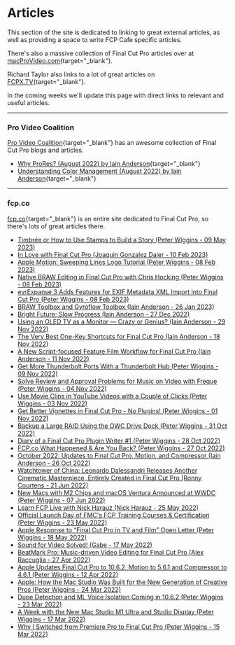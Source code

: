 # Articles

This section of the site is dedicated to linking to great external articles, as well as providing a space to write FCP Cafe specific articles.

There's also a massive collection of Final Cut Pro articles over at [macProVideo.com](https://macprovideo.com/articles/final-cut){target="_blank"}.

Richard Taylor also links to a lot of great articles on [FCPX.TV](https://fcpx.tv){target="_blank"}.

In the coming weeks we'll update this page with direct links to relevant and useful articles.

---

### Pro Video Coalition

[Pro Video Coalition](https://www.provideocoalition.com/){target="_blank"} has an awesome collection of Final Cut Pro blogs and articles.

- [Why ProRes? (August 2022) by Iain Anderson](https://www.provideocoalition.com/why-prores/){target="_blank"}
- [Understanding Color Management (August 2022) by Iain Anderson](https://www.provideocoalition.com/understanding-color-management/){target="_blank"}

---

### fcp.co

[fcp.co](https://fcp.co){target="_blank"} is an entire site dedicated to Final Cut Pro, so there's lots of great articles there.

- [Timbrée or How to Use Stamps to Build a Story (Peter Wiggins - 09 May 2023)](https://fcp.co/final-cut-pro/articles/2616-timbree-or-how-to-use-stamps-to-build-a-story)
- [In Love with Final Cut Pro (Joaquin Gonzalez Dajer - 10 Feb 2023)](https://fcp.co/final-cut-pro/articles/2614-in-love-with-final-cut-pro)
- [Apple Motion: Sweeping Lines Logo Tutorial (Peter Wiggins - 08 Feb 2023)](https://fcp.co/motion/tutorials-for-apple-motion/2613-apple-motion-sweeping-lines-logo-tutorial)
- [Native BRAW Editing in Final Cut Pro with Chris Hocking (Peter Wiggins - 08 Feb 2023)](https://fcp.co/final-cut-pro/tutorials/2612-native-braw-editing-in-final-cut-pro-with-chris-hocking)
- [evrExpanse 3 Adds Features for EXIF Metadata XML Import into Final Cut Pro (Peter Wiggins - 08 Feb 2023)](https://fcp.co/final-cut-pro/news/2611-evrexpanse-3-adds-features-for-exif-metadata-xml-import-into-final-cut-pro)
- [BRAW Toolbox and Gyroflow Toolbox (Iain Anderson - 26 Jan 2023)](https://fcp.co/final-cut-pro/news/2610-braw-toolbox-and-gyroflow-toolbox)
- [Bright Future; Slow Progress (Iain Anderson - 27 Dec 2022)](https://fcp.co/final-cut-pro/articles/2609-bright-future-slow-progress)
- [Using an OLED TV as a Monitor — Crazy or Genius? (Iain Anderson - 29 Nov 2022)](https://fcp.co/final-cut-pro/articles/2608-using-an-oled-tv-as-a-monitor-crazy-or-genius)
- [The Very Best One-Key Shortcuts for Final Cut Pro (Iain Anderson - 18 Nov 2022)](https://fcp.co/final-cut-pro/tutorials/2607-the-very-best-one-key-shortcuts-for-final-cut-pro)
- [A New Script-focused Feature Film Workflow for Final Cut Pro (Iain Anderson - 11 Nov 2022)](https://fcp.co/final-cut-pro/2605-a-new-script-focused-feature-film-workflow-for-final-cut-pro)
- [Get More Thunderbolt Ports With a Thunderbolt Hub (Peter Wiggins - 09 Nov 2022)](https://fcp.co/hardware-and-software/2606-get-more-thunderbolt-ports-with-a-thunderbolt-hub)
- [Solve Review and Approval Problems for Music on Video with Freque (Peter Wiggins - 04 Nov 2022)](https://fcp.co/final-cut-pro/articles/2604-solve-review-and-approval-problems-for-music-on-video-with-freque)
- [Use Movie Clips in YouTube Videos with a Couple of Clicks (Peter Wiggins - 03 Nov 2022)](https://fcp.co/final-cut-pro/articles/2603-use-movie-clips-in-youtube-videos-with-a-couple-of-clicks)
- [Get Better Vignettes in Final Cut Pro - No Plugins! (Peter Wiggins - 01 Nov 2022)](https://fcp.co/final-cut-pro/tutorials/2602-get-better-vignettes-in-final-cut-pro-no-plugins)
- [Backup a Large RAID Using the OWC Drive Dock (Peter Wiggins - 31 Oct 2022)](https://fcp.co/hardware-and-software/pro/2601-backup-a-large-raid-using-the-owc-drive-dock)
- [Diary of a Final Cut Pro Plugin Writer #1 (Peter Wiggins - 28 Oct 2022)](https://fcp.co/final-cut-pro/articles/2600-diary-of-a-final-cut-pro-plugin-writer-1)
- [FCP.co What Happened &amp; Are You Back? (Peter Wiggins - 27 Oct 2022)](https://fcp.co/final-cut-pro/articles/2599-fcp-co-what-happened-are-you-back)
- [October 2022: Updates to Final Cut Pro, Motion, and Compressor (Iain Anderson - 26 Oct 2022)](https://fcp.co/final-cut-pro/news/2598-october-2022-updates-to-final-cut-pro-motion-and-compressor)
- [Watchtower of China: Leonardo Dalessandri Releases Another Cinematic Masterpiece, Entirely Created in Final Cut Pro (Ronny Courtens - 21 Jun 2022)](https://fcp.co/final-cut-pro/articles/2597-watchtower-of-china-leonardo-dalessandri-releases-another-cinematic-masterpiece-entirely-created-in-final-cut-pro)
- [New Macs with M2 Chips and macOS Ventura Announced at WWDC (Peter Wiggins - 07 Jun 2022)](https://fcp.co/final-cut-pro/articles/2596-new-macs-with-m2-chips-and-macos-ventura-announced-at-wwdc)
- [Learn FCP Live with Nick Harauz (Nick Harauz - 25 May 2022)](https://fcp.co/final-cut-pro/tutorials/2594-learn-fcp-live-with-nick-harauz)
- [Official Launch Day of FMC's FCP Training Courses &amp; Certification (Peter Wiggins - 23 May 2022)](https://fcp.co/final-cut-pro/news/2592-official-launch-day-of-fmc-s-fcp-training-courses-certification)
- [Apple Response to “Final Cut Pro in TV and Film” Open Letter (Peter Wiggins - 18 May 2022)](https://fcp.co/final-cut-pro/articles/2591-apple-response-to-final-cut-pro-in-tv-and-film-open-letter)
- [Sound for Video Solved! (Gabe - 17 May 2022)](https://fcp.co/final-cut-pro/news/2589-sound-for-video-solved)
- [BeatMark Pro: Music-driven Video Editing for Final Cut Pro (Alex Raccuglia - 27 Apr 2022)](https://fcp.co/final-cut-pro/news/2590-beatmark-pro-music-driven-video-editing-for-final-cut-pro)
- [Apple Updates Final Cut Pro to 10.6.2, Motion to 5.6.1 and Compressor to 4.6.1  (Peter Wiggins - 12 Apr 2022)](https://fcp.co/final-cut-pro/news/2588-apple-updates-final-cut-pro-to-10-6-2-motion-to-5-6-1-and-compressor-to-4-6-1)
- [Apple: How the Mac Studio Was Built for the New Generation of Creative Pros (Peter Wiggins - 24 Mar 2022)](https://fcp.co/final-cut-pro/articles/2587-apple-interview-how-the-mac-studio-was-built-for-the-new-generation-of-creative-pros)
- [Dupe Detection and ML Voice Isolation Coming in 10.6.2 (Peter Wiggins - 23 Mar 2022)](https://fcp.co/final-cut-pro/news/2586-dupe-detection-and-ml-voice-isolation-coming-in-10-6-2)
- [A Week with the New Mac Studio M1 Ultra and Studio Display (Peter Wiggins - 17 Mar 2022)](https://fcp.co/final-cut-pro/2585-a-week-with-the-new-mac-studio-m1-ultra-and-studio-display)
- [Why I Switched from Premiere Pro to Final Cut Pro (Peter Wiggins - 15 Mar 2022)](https://fcp.co/final-cut-pro/articles/2584-why-i-switched-from-premiere-pro-to-final-cut-pro)